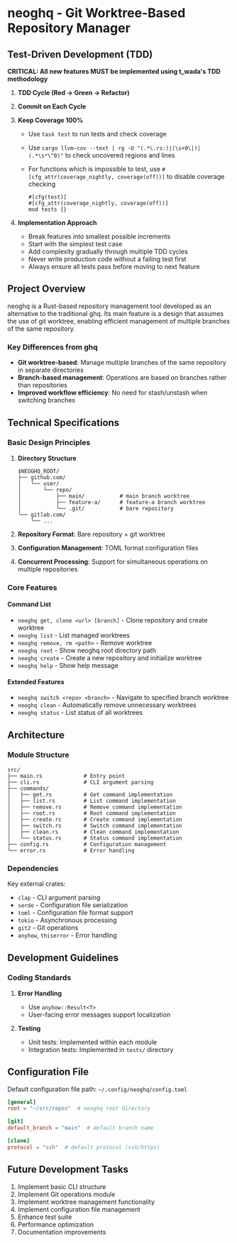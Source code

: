 # neoghq - Git Worktree-Based Repository Manager

## Test-Driven Development (TDD)

**CRITICAL: All new features MUST be implemented using t_wada's TDD methodology**

1. **TDD Cycle (Red → Green → Refactor)**

2. **Commit on Each Cycle**

3. **Keep Coverage 100%**

   - Use `task test` to run tests and check coverage

   - Use `cargo llvm-cov --text | rg -U "(.*\.rs:)|(\s+0\|)|(.*\s*\^0)"` to check uncovered regions and lines

   - For functions which is impossible to test, use `#[cfg_attr(coverage_nightly, coverage(off))]` to disable coverage checking

      ```
      #[cfg(test)]
      #[cfg_attr(coverage_nightly, coverage(off))]
      mod tests {}
      ```

4. **Implementation Approach**

   - Break features into smallest possible increments
   - Start with the simplest test case
   - Add complexity gradually through multiple TDD cycles
   - Never write production code without a failing test first
   - Always ensure all tests pass before moving to next feature

## Project Overview

neoghq is a Rust-based repository management tool developed as an alternative to the traditional ghq.
Its main feature is a design that assumes the use of git worktree, enabling efficient management of multiple branches of the same repository.

### Key Differences from ghq

- **Git worktree-based**: Manage multiple branches of the same repository in separate directories
- **Branch-based management**: Operations are based on branches rather than repositories
- **Improved workflow efficiency**: No need for stash/unstash when switching branches

## Technical Specifications

### Basic Design Principles

1. **Directory Structure**

   ```
   $NEOGHQ_ROOT/
   ├── github.com/
   │   └── user/
   │       └── repo/
   │           ├── main/           # main branch worktree
   │           ├── feature-a/      # feature-a branch worktree
   │           └── .git/           # bare repository
   └── gitlab.com/
       └── ...
   ```

2. **Repository Format**: Bare repository + git worktree
3. **Configuration Management**: TOML format configuration files
4. **Concurrent Processing**: Support for simultaneous operations on multiple repositories

### Core Features

#### Command List

- `neoghq get, clone <url> [branch]` - Clone repository and create worktree
- `neoghq list` - List managed worktrees
- `neoghq remove, rm <path>` - Remove worktree
- `neoghq root` - Show neoghq root directory path
- `neoghq create` - Create a new repository and initialize worktree
- `neoghq help` - Show help message

#### Extended Features

- `neoghq switch <repo> <branch>` - Navigate to specified branch worktree
- `neoghq clean` - Automatically remove unnecessary worktrees
- `neoghq status` - List status of all worktrees

## Architecture

### Module Structure

```
src/
├── main.rs             # Entry point
├── cli.rs              # CLI argument parsing
├── commands/
│   ├── get.rs          # Get command implementation
│   ├── list.rs         # List command implementation
│   ├── remove.rs       # Remove command implementation
│   ├── root.rs         # Root command implementation
│   ├── create.rs       # Create command implementation
│   ├── switch.rs       # Switch command implementation
│   ├── clean.rs        # Clean command implementation
│   └── status.rs       # Status command implementation
├── config.rs           # Configuration management
└── error.rs            # Error handling
```

### Dependencies

Key external crates:

- `clap` - CLI argument parsing
- `serde` - Configuration file serialization
- `toml` - Configuration file format support
- `tokio` - Asynchronous processing
- `git2` - Git operations
- `anyhow`, `thiserror` - Error handling

## Development Guidelines

### Coding Standards

1. **Error Handling**

   - Use `anyhow::Result<T>`
   - User-facing error messages support localization

2. **Testing**
   - Unit tests: Implemented within each module
   - Integration tests: Implemented in `tests/` directory

## Configuration File

Default configuration file path: `~/.config/neoghq/config.toml`

```toml
[general]
root = "~/src/repos"  # neoghq root directory

[git]
default_branch = "main"  # default branch name

[clone]
protocol = "ssh"  # default protocol (ssh/https)
```

## Future Development Tasks

1. Implement basic CLI structure
2. Implement Git operations module
3. Implement worktree management functionality
4. Implement configuration file management
5. Enhance test suite
6. Performance optimization
7. Documentation improvements
